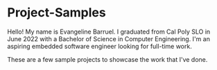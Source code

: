 # Project-Samples

Hello! My name is Evangeline Barruel. I graduated from Cal Poly SLO in June 2022 with a Bachelor of Science in Computer Engineering. I'm an aspiring embedded software engineer looking for full-time work.

These are a few sample projects to showcase the work that I've done.
